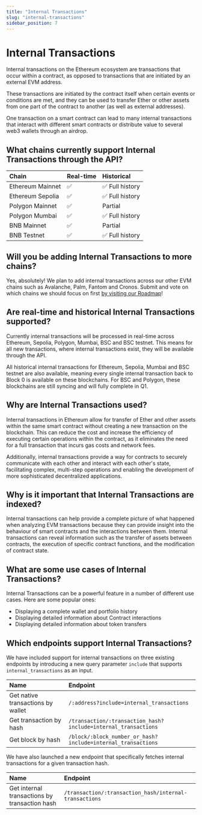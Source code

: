 ```yaml
---
title: "Internal Transactions"
slug: "internal-transactions"
sidebar_position: 7
---
```

# Internal Transactions

Internal transactions on the Ethereum ecosystem are transactions that occur within a contract, as opposed to transactions that are initiated by an external EVM address. 

These transactions are initiated by the contract itself when certain events or conditions are met, and they can be used to transfer Ether or other assets from one part of the contract to another (as well as external addresses). 

One transaction on a smart contract can lead to many internal transactions that interact with different smart contracts or distribute value to several web3 wallets through an airdrop.

## What chains currently support Internal Transactions through the API?

| Chain                            | Real-time    | Historical              |
| :------------------------------ | :---------- | :------------------------ |
| Ethereum Mainnet                | ✅           | ✅ Full history           | 
| Ethereum Sepolia                | ✅           | ✅ Full history           | 
| Polygon Mainnet                 | ✅           | Partial                   | 
| Polygon Mumbai                  | ✅           | ✅ Full history           | 
| BNB Mainnet                     | ✅           | Partial                   |
| BNB Testnet                      | ✅          | ✅ Full history                   |

## Will you be adding Internal Transactions to more chains?
Yes, absolutely! We plan to add internal transactions across our other EVM chains such as Avalanche, Palm, Fantom and Cronos. Submit and vote on which chains we should focus on first [by visiting our Roadmap](https://roadmap.moralis.io/b/feature-requests/)!

## Are real-time and historical Internal Transactions supported?
Currently internal transactions will be processed in real-time across Ethereum, Sepolia, Polygon, Mumbai, BSC and BSC testnet. This means for all new transactions, where internal transactions exist, they will be available through the API.

All historical internal transactions for Ethereum, Sepolia, Mumbai and BSC testnet are also available, meaning every single internal transaction back to Block 0 is available on these blockchains. For BSC and Polygon, these blockchains are still syncing and will fully complete in Q1.

## Why are Internal Transactions used?
Internal transactions in Ethereum allow for transfer of Ether and other assets within the same smart contract without creating a new transaction on the blockchain. This can reduce the cost and increase the efficiency of executing certain operations within the contract, as it eliminates the need for a full transaction that incurs gas costs and network fees. 

Additionally, internal transactions provide a way for contracts to securely communicate with each other and interact with each other's state, facilitating complex, multi-step operations and enabling the development of more sophisticated decentralized applications.

## Why is it important that Internal Transactions are indexed?
Internal transactions can help provide a complete picture of what happened when analyzing EVM transactions because they can provide insight into the behaviour of smart contracts and the interactions between them. Internal transactions can reveal information such as the transfer of assets between contracts, the execution of specific contract functions, and the modification of contract state.

## What are some use cases of Internal Transactions?
Internal Transactions can be a powerful feature in a number of different use cases. Here are some popular ones:

* Displaying a complete wallet and portfolio history
* Displaying detailed information about Contract interactions
* Displaying detailed information about token transfers


## Which endpoints support Internal Transactions?
We have included support for internal transactions on three existing endpoints by introducing a new query parameter `include` that supports `internal_transactions` as an input.

| Name                            | Endpoint    |
| :------------------------------ | :---------- |
| Get native transactions by wallet | `/:address?include=internal_transactions` |
| Get transaction by hash | `/transaction/:transaction_hash?include=internal_transactions` |
| Get block by hash| `/block/:block_number_or_hash?include=internal_transactions` |

We have also launched a new endpoint that specifically fetches internal transactions for a given transaction hash.

| Name                            | Endpoint    |
| :------------------------------ | :---------- |
| Get internal transactions by transaction hash | `/transaction/:transaction_hash/internal-transactions` |

